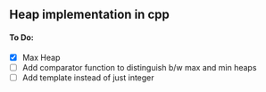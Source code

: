 ## Heap implementation in cpp


#### To Do:
- [x] Max Heap
- [ ] Add comparator function to distinguish b/w max and min heaps
- [ ] Add template instead of just integer